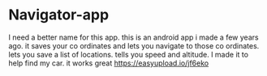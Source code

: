# Navigator-app
I need a better name for this app. this is an android app i made a few years ago. it saves your co ordinates and lets you navigate to those co ordinates. lets you save a list of locations. tells you speed and altitude. I made it to help find my car. it works great
https://easyupload.io/jf6eko

